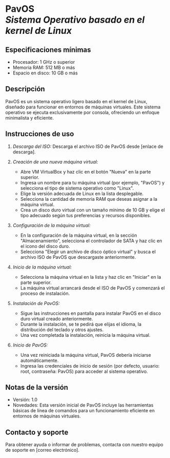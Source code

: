 # PavOS <br>*Sistema Operativo basado en el kernel de Linux*

## Especificaciones mínimas
- Procesador: 1 GHz o superior
- Memoria RAM: 512 MB o más
- Espacio en disco: 10 GB o más 

## Descripción
PavOS es un sistema operativo ligero basado en el kernel de Linux, diseñado para funcionar en entornos de máquinas virtuales. Este sistema operativo se ejecuta exclusivamente por consola, ofreciendo un enfoque minimalista y eficiente.

## Instrucciones de uso
1. *Descarga del ISO:* Descarga el archivo ISO de PavOS desde [enlace de descarga].

2. *Creación de una nueva máquina virtual:*
   - Abre VM VirtualBox y haz clic en el botón "Nueva" en la parte superior.
   - Ingresa un nombre para tu máquina virtual (por ejemplo, "PavOS") y selecciona el tipo de sistema operativo como "Linux".
   - Elige la versión adecuada de Linux en la lista desplegable.
   - Selecciona la cantidad de memoria RAM que deseas asignar a la máquina virtual.
   - Crea un disco duro virtual con un tamaño mínimo de 10 GB y elige el tipo adecuado según tus preferencias y recursos disponibles.

3. *Configuración de la máquina virtual:*
   - En la configuración de la máquina virtual, en la sección "Almacenamiento", selecciona el controlador de SATA y haz clic en el icono del disco duro.
   - Selecciona "Elegir un archivo de disco óptico virtual" y busca el archivo ISO de PavOS que descargaste anteriormente.

4. *Inicio de la máquina virtual:*
   - Selecciona la máquina virtual en la lista y haz clic en "Iniciar" en la parte superior.
   - La máquina virtual arrancará desde el ISO de PavOS y comenzará el proceso de instalación.

5. *Instalación de PavOS:*
   - Sigue las instrucciones en pantalla para instalar PavOS en el disco duro virtual creado anteriormente.
   - Durante la instalación, se te pedirá que elijas el idioma, la distribución del teclado y otros ajustes.
   - Una vez completada la instalación, reinicia la máquina virtual.

6. *Inicio de PavOS:*
   - Una vez reiniciada la máquina virtual, PavOS debería iniciarse automáticamente.
   - Ingresa las credenciales de inicio de sesión (por defecto, usuario: root, contraseña: PavOS) para acceder al sistema operativo.

## Notas de la versión
- Versión: 1.0
- Novedades: Esta versión inicial de PavOS incluye las herramientas básicas de línea de comandos para un funcionamiento eficiente en entornos de máquinas virtuales.

## Contacto y soporte
Para obtener ayuda o informar de problemas, contacta con nuestro equipo de soporte en [correo electrónico].
